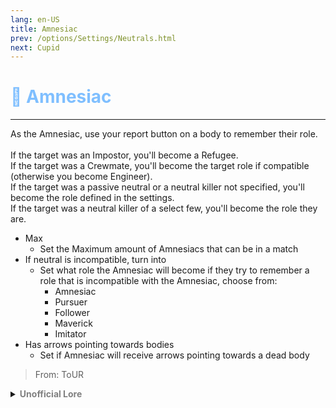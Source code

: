 ```yaml
---
lang: en-US
title: Amnesiac
prev: /options/Settings/Neutrals.html
next: Cupid
---
```


# <font color="#7FBFFF">🧠 <b>Amnesiac</b></font> <Badge text="Benign" type="tip" vertical="middle"/>
---

As the Amnesiac, use your report button on a body to remember their role.<br><br>
If the target was an Impostor, you'll become a Refugee.<br>
If the target was a Crewmate, you'll become the target role if compatible (otherwise you become Engineer).<br>
If the target was a passive neutral or a neutral killer not specified, you'll become the role defined in the settings.<br>
If the target was a neutral killer of a select few, you'll become the role they are.<br>
* Max
  * Set the Maximum amount of Amnesiacs that can be in a match
* If neutral is incompatible, turn into
  * Set what role the Amnesiac will become if they try to remember a role that is incompatible with the Amnesiac, choose from:
    * Amnesiac
    * Pursuer
    * Follower
    * Maverick
    * Imitator
* Has arrows pointing towards bodies
  * Set if Amnesiac will receive arrows pointing towards a dead body
  
> From: ToUR

<details>
<summary><b><font color=gray>Unofficial Lore</font></b></summary>

 - This. Is. Too. Tiring.
Prologue 
The Amnesiac was a normal Neutral killer... 
If you can call that normal :giggle: 
One day though.. He saw a bean and tried to kill..
Only devastation followed..

Chapter 1 A Beautiful Day! 🌞
The Sun was shining, Birds singing and the Amnesiac humming a tune and swinging the knife around..
It was all wonderful until...

Chapter 2 Target.. Spotted
The amnesiac saw a lonely bean running around desperately, He was so lost and afraid...
Interesting thought the amnesiac as he sneaked behind him and thought
"Lets end his misery"

Chapter 3 Last Words? No Last Essays!
The amnesiac while stabbing the target asked for his last words and what he got were?
Paragraphs...
He didn't stop Yapping and Yapping He vented out EVERYTHING to him..
And when He finally stopped talking and died?
The Amnesiac...

Chapter 4 I forgot?
Forgot what he was even doing... the Knife fell out of his hands as he stumbled around trying to remember something... And he couldn't He tried and tried.. But couldn't

Chapter 5 What to do
Now the amnesiac was no "Particular" Threat.. He couldn't even kill! So only way for him to have a chance at winning was to change alliances and remember...

Now there were 2 probabilities how he could remember
Kill Button
Report button

Note for Viewer sEttIngS VaRY fOr EvERy HOsT

Chapter 6  I remember!
Now looking through a corpse the Amnesiac pulled out the heart and listened carefully and pulled out neurons from the brain and surgically Put them into his own brain

Now he remembered that he was a crewmate and changed alliances...

iF tHe DeAd OnE wAs Of OtHeR aLlIaNcEs ThErE wOuLd Be VaRiEd ReSuLtS 🤓

And finally...
He won with the crewmates...

What a day!!

Wait... "AAH" The amnesiac screamed and started yapping again to his killer...
This went on and on.. Making it the Oiiai Addon..

The... End?! I'm not sure

> Submitted by: champofchamps78
</details>